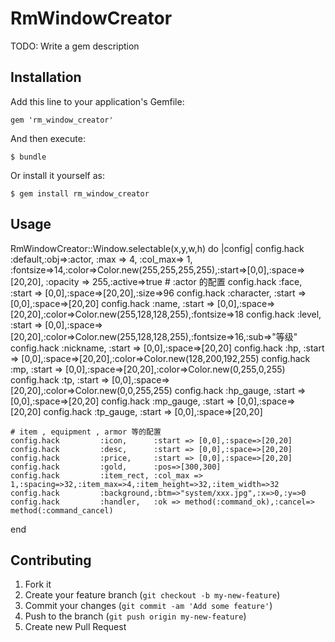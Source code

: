 # RmWindowCreator

TODO: Write a gem description

## Installation

Add this line to your application's Gemfile:

    gem 'rm_window_creator'

And then execute:

    $ bundle

Or install it yourself as:

    $ gem install rm_window_creator

## Usage

  RmWindowCreator::Window.selectable(x,y,w,h) do |config|
    config.hack         :default,:obj=>:actor, :max => 4, :col_max=> 1,
                        :fontsize=>14,:color=>Color.new(255,255,255,255),:start=>[0,0],:space=>[20,20],
                        :opacity => 255,:active=>true
    # :actor 的配置
    config.hack         :face,      :start => [0,0],:space=>[20,20],:size=>96
    config.hack         :character, :start => [0,0],:space=>[20,20]
    config.hack         :name,      :start => [0,0],:space=>[20,20],:color=>Color.new(255,128,128,255),:fontsize=>18
    config.hack         :level,     :start => [0,0],:space=>[20,20],:color=>Color.new(255,128,128,255),:fontsize=>16,:sub=>"等级"
    config.hack         :nickname,  :start => [0,0],:space=>[20,20]
    config.hack         :hp,        :start => [0,0],:space=>[20,20],:color=>Color.new(128,200,192,255)
    config.hack         :mp,        :start => [0,0],:space=>[20,20],:color=>Color.new(0,255,0,255)
    config.hack         :tp,        :start => [0,0],:space=>[20,20],:color=>Color.new(0,0,255,255)
    config.hack         :hp_gauge,  :start => [0,0],:space=>[20,20]
    config.hack         :mp_gauge,  :start => [0,0],:space=>[20,20]
    config.hack         :tp_gauge,  :start => [0,0],:space=>[20,20]

    # item , equipment , armor 等的配置
    config.hack         :icon,      :start => [0,0],:space=>[20,20]
    config.hack         :desc,      :start => [0,0],:space=>[20,20]
    config.hack         :price,     :start => [0,0],:space=>[20,20]
    config.hack         :gold,      :pos=>[300,300]
    config.hack         :item_rect, :col_max => 1,:spacing=>32,:item_max=>4,:item_height=>32,:item_width=>32
    config.hack         :background,:btm=>"system/xxx.jpg",:x=>0,:y=>0
    config.hack         :handler,   :ok => method(:command_ok),:cancel=> method(:command_cancel)
  end
 
## Contributing

1. Fork it
2. Create your feature branch (`git checkout -b my-new-feature`)
3. Commit your changes (`git commit -am 'Add some feature'`)
4. Push to the branch (`git push origin my-new-feature`)
5. Create new Pull Request
